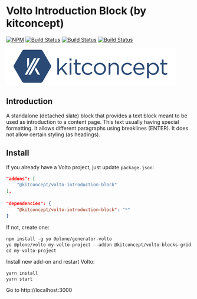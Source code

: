 # Volto Introduction Block (by kitconcept)

[![NPM](https://img.shields.io/npm/v/@kitconcept/volto-introduction-block.svg)](https://www.npmjs.com/package/@kitconcept/volto-introduction-block)
[![Build Status](https://github.com/kitconcept/volto-introduction-block/actions/workflows/code.yml/badge.svg)](https://github.com/kitconcept/volto-introduction-block/actions)
[![Build Status](https://github.com/kitconcept/volto-introduction-block/actions/workflows/unit.yml/badge.svg)](https://github.com/kitconcept/volto-introduction-block/actions)
[![Build Status](https://github.com/kitconcept/volto-introduction-block/actions/workflows/acceptance.yml/badge.svg)](https://github.com/kitconcept/volto-introduction-block/actions)

![kitconcept GmbH](https://raw.githubusercontent.com/kitconcept/volto-form-builder/master/kitconcept.png)

## Introduction

A standalone (detached slate) block that provides a text block meant to be used as introduction to a content page. This text usually having special formatting. It allows different paragraphs using breaklines (ENTER). It does not allow certain styling (as headings).

## Install

If you already have a Volto project, just update `package.json`:

```JSON
"addons": [
    "@kitconcept/volto-introduction-block"
],

"dependencies": {
    "@kitconcept/volto-introduction-block": "*"
}
```

If not, create one:

```shell
npm install -g yo @plone/generator-volto
yo @plone/volto my-volto-project --addon @kitconcept/volto-blocks-grid
cd my-volto-project
```

Install new add-on and restart Volto:

```shell
yarn install
yarn start
```

Go to http://localhost:3000
